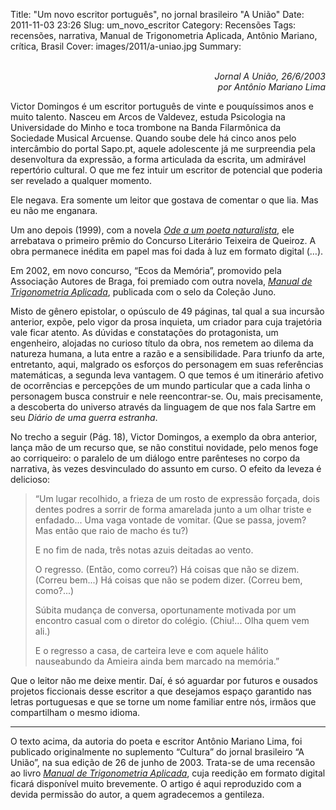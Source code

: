Title: \"Um novo escritor português\", no jornal brasileiro "A União"
Date: 2011-11-03 23:26
Slug: um_novo_escritor
Category: Recensões
Tags: recensões, narrativa, Manual de Trigonometria Aplicada, Antônio Mariano, crítica, Brasil
Cover: images/2011/a-uniao.jpg
Summary:<p align=right><br><i>Jornal A União, 26/6/2003</i><br><i>por Antônio Mariano Lima</i><br></p><p>Victor Domingos é um escritor português de vinte e pouquíssimos anos e muito talento. Nasceu em Arcos de Valdevez, estuda Psicologia na Universidade do Minho e toca trombone na Banda Filarmônica da Sociedade Musical Arcuense. Quando soube dele há cinco anos pelo intercâmbio do portal Sapo.pt, aquele adolescente já me surpreendia pela desenvoltura da expressão, a forma articulada da escrita, um admirável repertório cultural. O que me fez intuir um escritor de potencial que poderia ser revelado a qualquer momento.

Ele negava. Era somente um leitor que gostava de comentar o que lia. Mas eu não me enganara.

Um ano depois (1999), com a novela *[Ode a um poeta naturalista]({filename}/paginas/livros/ode_a_um_poeta_naturalista.md)*, ele arrebatava o primeiro prêmio do Concurso Literário Teixeira de Queiroz. A obra permanece inédita em papel mas foi dada à luz em formato digital (…).

Em 2002, em novo concurso, “Ecos da Memória”, promovido pela Associação Autores de Braga, foi premiado com outra novela, *[Manual de Trigonometria Aplicada]({filename}/paginas/livros/manual_de_trigonometria_aplicada.md)*, publicada com o selo da Coleção Juno.

Misto de gênero epistolar, o opúsculo de 49 páginas, tal qual a sua incursão anterior, expõe, pelo vigor da prosa inquieta, um criador para cuja trajetória vale ficar atento. As dúvidas e constatações do protagonista, um engenheiro, alojadas no curioso título da obra, nos remetem ao dilema da natureza humana, a luta entre a razão e a sensibilidade. Para triunfo da arte, entretanto, aqui, malgrado os esforços do personagem em suas referências matemáticas, a segunda leva vantagem. O que temos é um itinerário afetivo de ocorrências e percepções de um mundo particular que a cada linha o personagem busca construir e nele reencontrar-se. Ou, mais precisamente, a descoberta do universo através da linguagem de que nos fala Sartre em seu *Diário de uma guerra estranha*.

No trecho a seguir (Pág. 18), Victor Domingos, a exemplo da obra anterior, lança mão de um recurso que, se não constitui novidade, pelo menos foge ao corriqueiro: o paralelo de um diálogo entre parênteses no corpo da narrativa, às vezes desvinculado do assunto em curso. O efeito da leveza é delicioso:

<blockquote><p>“Um lugar recolhido, a frieza de um rosto de expressão forçada, dois dentes podres a sorrir de forma amarelada junto a um olhar triste e enfadado... Uma vaga vontade de vomitar. (Que se passa, jovem? Mas então que raio de macho és tu?)

<p>E no fim de nada, três notas azuis deitadas ao vento.

<p>O regresso. (Então, como correu?) Há coisas que não se dizem. (Correu bem...) Há coisas que não se podem dizer. (Correu bem, como?...)

<p>Súbita mudança de conversa, oportunamente motivada por um encontro casual com o diretor do colégio. (Chiu!... Olha quem vem ali.)

<p>E o regresso a casa, de carteira leve e com aquele hálito nauseabundo da Amieira ainda bem marcado na memória.”
</blockquote>

Que o leitor não me deixe mentir. Daí, é só aguardar por futuros e ousados projetos ficcionais desse escritor a que desejamos espaço garantido nas letras portuguesas e que se torne um nome familiar entre nós, irmãos que compartilham o mesmo idioma.


<hr>

O texto acima, da autoria do poeta e escritor Antônio Mariano Lima, foi publicado originalmente no suplemento “Cultura” do jornal brasileiro “A União”, na sua edição de 26 de junho de 2003. Trata-se de uma recensão ao livro *[Manual de Trigonometria Aplicada]({filename}/paginas/livros/manual_de_trigonometria_aplicada.md)*, cuja reedição em formato digital ficará disponível muito brevemente. O artigo é aqui reproduzido com a devida permissão do autor, a quem agradecemos a gentileza.


